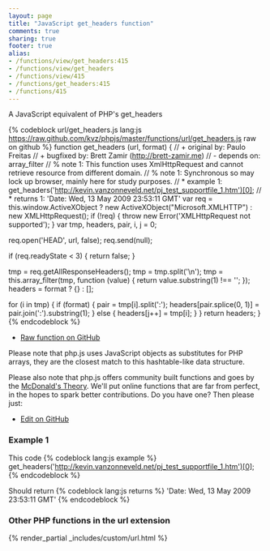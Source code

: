 ```yaml
---
layout: page
title: "JavaScript get_headers function"
comments: true
sharing: true
footer: true
alias:
- /functions/view/get_headers:415
- /functions/view/get_headers
- /functions/view/415
- /functions/get_headers:415
- /functions/415
---
```

<!-- Generated by Rakefile:build -->
A JavaScript equivalent of PHP's get_headers

{% codeblock url/get_headers.js lang:js https://raw.github.com/kvz/phpjs/master/functions/url/get_headers.js raw on github %}
function get_headers (url, format) {
  // +   original by: Paulo Freitas
  // +    bugfixed by: Brett Zamir (http://brett-zamir.me)
  // -    depends on: array_filter
  // %        note 1: This function uses XmlHttpRequest and cannot retrieve resource from different domain.
  // %        note 1: Synchronous so may lock up browser, mainly here for study purposes.
  // *     example 1: get_headers('http://kevin.vanzonneveld.net/pj_test_supportfile_1.htm')[0];
  // *     returns 1: 'Date: Wed, 13 May 2009 23:53:11 GMT'
  var req = this.window.ActiveXObject ? new ActiveXObject("Microsoft.XMLHTTP") : new XMLHttpRequest();
  if (!req) {
    throw new Error('XMLHttpRequest not supported');
  }
  var tmp, headers, pair, i, j = 0;

  req.open('HEAD', url, false);
  req.send(null);

  if (req.readyState < 3) {
    return false;
  }

  tmp = req.getAllResponseHeaders();
  tmp = tmp.split('\n');
  tmp = this.array_filter(tmp, function (value) {
    return value.substring(1) !== '';
  });
  headers = format ? {} : [];

  for (i in tmp) {
    if (format) {
      pair = tmp[i].split(':');
      headers[pair.splice(0, 1)] = pair.join(':').substring(1);
    } else {
      headers[j++] = tmp[i];
    }
  }
  return headers;
}
{% endcodeblock %}

 - [Raw function on GitHub](https://github.com/kvz/phpjs/blob/master/functions/url/get_headers.js)

Please note that php.js uses JavaScript objects as substitutes for PHP arrays, they are 
the closest match to this hashtable-like data structure. 

Please also note that php.js offers community built functions and goes by the 
[McDonald's Theory](https://medium.com/what-i-learned-building/9216e1c9da7d). We'll put online 
functions that are far from perfect, in the hopes to spark better contributions. 
Do you have one? Then please just: 

 - [Edit on GitHub](https://github.com/kvz/phpjs/edit/master/functions/url/get_headers.js)

### Example 1
This code
{% codeblock lang:js example %}
get_headers('http://kevin.vanzonneveld.net/pj_test_supportfile_1.htm')[0];
{% endcodeblock %}

Should return
{% codeblock lang:js returns %}
'Date: Wed, 13 May 2009 23:53:11 GMT'
{% endcodeblock %}


### Other PHP functions in the url extension
{% render_partial _includes/custom/url.html %}
